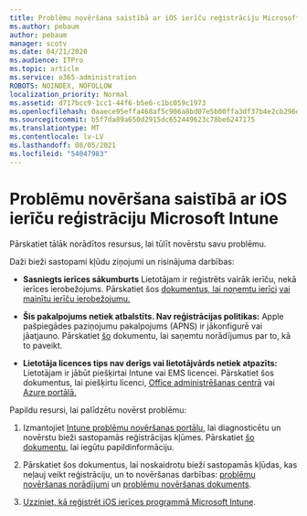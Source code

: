 ```yaml
---
title: Problēmu novēršana saistībā ar iOS ierīču reģistrāciju Microsoft Intune
ms.author: pebaum
author: pebaum
manager: scotv
ms.date: 04/21/2020
ms.audience: ITPro
ms.topic: article
ms.service: o365-administration
ROBOTS: NOINDEX, NOFOLLOW
localization_priority: Normal
ms.assetid: d717bcc9-1cc1-44f6-b5e6-c1bc059c1973
ms.openlocfilehash: 0aaece95effa468af5c906a8bd07e5b00ffa3df37b4e2cb296d64108efec94e9
ms.sourcegitcommit: b5f7da89a650d2915dc652449623c78be6247175
ms.translationtype: MT
ms.contentlocale: lv-LV
ms.lasthandoff: 08/05/2021
ms.locfileid: "54047983"
---
```

# <a name="troubleshoot-issues-with-enrolling-ios-devices-in-microsoft-intune"></a>Problēmu novēršana saistībā ar iOS ierīču reģistrāciju Microsoft Intune

Pārskatiet tālāk norādītos resursus, lai tūlīt novērstu savu problēmu. 
  
Daži bieži sastopami kļūdu ziņojumi un risinājuma darbības:
  
- **Sasniegts ierīces sākumburts** Lietotājam ir reģistrēts vairāk ierīču, nekā ierīces ierobežojums. Pārskatiet šos [dokumentus, lai noņemtu ierīci](https://docs.microsoft.com/intune/devices-wipe) [vai mainītu ierīču ierobežojumu.](https://docs.microsoft.com/intune/enrollment-restrictions-set#set-device-limit-restrictions)
    
- **Šis pakalpojums netiek atbalstīts. Nav reģistrācijas politikas:** Apple pašpiegādes paziņojumu pakalpojums (APNS) ir jākonfigurē vai jāatjauno. Pārskatiet [šo](https://docs.microsoft.com/intune/apple-mdm-push-certificate-get) dokumentu, lai saņemtu norādījumus par to, kā to paveikt. 
    
- **Lietotāja licences tips nav derīgs vai lietotājvārds netiek atpazīts:** Lietotājam ir jābūt piešķirtai Intune vai EMS licencei. Pārskatiet šos dokumentus, lai piešķirtu licenci, [Office administrēšanas centrā](https://docs.microsoft.com/intune/licenses-assign) vai [Azure portālā.](https://docs.microsoft.com/azure/active-directory/license-users-groups)
    
Papildu resursi, lai palīdzētu novērst problēmu:
  
1. Izmantojiet [Intune problēmu novēršanas portālu,](https://devicemanagement.microsoft.com/#blade/Microsoft_Intune_DeviceSettings/TroubleshootBlade) lai diagnosticētu un novērstu bieži sastopamās reģistrācijas kļūmes. Pārskatiet [šo dokumentu,](https://docs.microsoft.com/intune/help-desk-operators) lai iegūtu papildinformāciju. 
    
2. Pārskatiet šos dokumentus, lai noskaidrotu bieži sastopamās kļūdas, kas neļauj veikt reģistrāciju, un to novēršanas darbības: [problēmu novēršanas norādījumi](https://support.microsoft.com/help/4039809/troubleshooting-ios-device-enrollment-in-intune) un [problēmu novēršanas dokuments](https://docs.microsoft.com/troubleshoot/mem/intune/troubleshoot-device-enrollment-in-intune).
    
3. [Uzziniet, kā reģistrēt iOS ierīces programmā Microsoft Intune](https://docs.microsoft.com/intune/ios-enroll).
    

